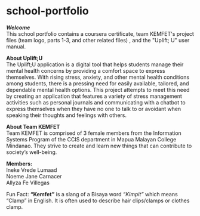 # school-portfolio

<b><i>Welcome</b></i><br>
This school portfolio contains a coursera certificate, team KEMFET's project files (team logo, parts 1-3, and other related files) , and the "Uplift; U" user manual.

<b>About Uplift;U</b><br>
The Uplift;U application is a digital tool that helps students manage their mental health concerns by providing a comfort space to express themselves. With rising stress, anxiety, and other mental health conditions among students, there is a pressing need for easily available, tailored, and dependable mental health options. This project attempts to meet this need by creating an application that features a variety of stress management activities such as personal journals and communicating with a chatbot to express themselves when they have no one to talk to or avoidant when speaking their thoughts and feelings with others.

<b>About Team KEMFET</b><br>
Team KEMFET is comprised of 3 female members from the Information Systems Program of the CCIS department in Mapua Malayan College Mindanao. They strive to create and learn new things that can contribute to society’s well-being.

<b>Members:</b>
<br>Ineke Vrede Lumaad
<br>Noeme Jane Carnacer
<br>Allyza Fe Villegas

Fun Fact: <b>“Kemfet”</b> is a slang of a Bisaya word <i>“Kimpit”</i> which means “Clamp” in English. It is often used to describe hair clips/clamps or clothes clamp.
